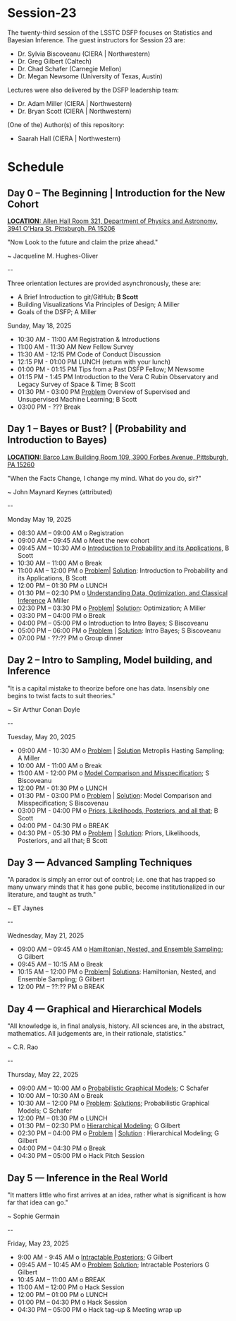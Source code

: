 # Session-23

The twenty-third session of the LSSTC DSFP focuses on Statistics and Bayesian Inference. The guest instructors for Session 23 are:

- Dr. Sylvia Biscoveanu (CIERA | Northwestern) 
- Dr. Greg Gilbert (Caltech) 
- Dr. Chad Schafer (Carnegie Mellon) 
- Dr. Megan Newsome (University of Texas, Austin) 

Lectures were also delivered by the DSFP leadership team:

- Dr. Adam Miller (CIERA | Northwestern)
- Dr. Bryan Scott (CIERA | Northwestern) 

(One of the) Author(s) of this repository:
- Saarah Hall (CIERA | Northwestern)

# Schedule

## Day 0 – The Beginning | Introduction for the New Cohort

[**LOCATION:** Allen Hall Room 321, Department of Physics and Astronomy, 3941 O'Hara St, Pittsburgh, PA 15206](https://maps.app.goo.gl/hLwA4LBJWo2RjPfi8)

"Now Look to the future and claim the prize ahead."

~ Jacqueline M. Hughes-Oliver 

-- 

Three orientation lectures are provided asynchronously, these are:
- A Brief Introduction to git/GitHub; **B Scott** 
- Building Visualizations Via Principles of Design; A Miller
- Goals of the DSFP; A Miller 

Sunday, May 18, 2025 

* 10:30 AM - 11:00 AM Registration & Introductions
* 11:00 AM - 11:30 AM New Fellow Survey 
* 11:30 AM - 12:15 PM Code of Conduct Discussion 
* 12:15 PM - 01:00 PM LUNCH (return with your lunch)
* 01:00 PM - 01:15 PM Tips from a Past DSFP Fellow; M Newsome
* 01:15 PM - 1:45 PM  Introduction to the Vera C Rubin Observatory and Legacy Survey of Space & Time; B Scott
* 01:30 PM - 03:00 PM [Problem](https://github.com/LSSTC-DSFP/Session-23/blob/main/orientation/DSFP_Session_23_ML_Orientation_problem_version.ipynb) Overview of Supervised and Unsupervised Machine Learning; B Scott
* 03:00 PM - ??? Break
 
## Day 1 – Bayes or Bust? | (Probability and Introduction to Bayes)

[**LOCATION:** Barco Law Building Room 109, 3900 Forbes Avenue, Pittsburgh, PA 15260](https://maps.app.goo.gl/sE8775jDYRtaSjPt8)

"When the Facts Change, I change my mind. What do you do, sir?"

~ John Maynard Keynes (attributed)

-- 

Monday May 19, 2025

* 08:30 AM – 09:00 AM o Registration 
* 09:00 AM – 09:45 AM o Meet the new cohort
* 09:45 AM – 10:30 AM o  [Introduction to Probability and its Applications](Day1/), B Scott 
* 10:30 AM – 11:00 AM o Break 
* 11:00 AM – 12:00 PM o  [Problem](Day1/)| [Solution](Day1/): Introduction to Probability and its Applications, B Scott 
* 12:00 PM – 01:30 PM o LUNCH 
* 01:30 PM – 02:30 PM o  [Understanding Data, Optimization, and Classical Inference](https://github.com/LSSTC-DSFP/Session-23/blob/main/Day1/ConnectingModelsAndData.ipynb) A Miller  
* 02:30 PM – 03:30 PM o  [Problem](https://github.com/LSSTC-DSFP/Session-23/blob/main/Day1/MaximumLikelihoodEstimation.ipynb)| [Solution](Day1/): Optimization; A Miller  
* 03:30 PM – 04:00 PM o Break 
* 04:00 PM – 05:00 PM o Introduction to Intro Bayes; S Biscoveanu
* 05:00 PM – 06:00 PM o  [Problem](Day1/) | [Solution](Day1/): Intro Bayes; S Biscoveanu
* 07:00 PM - ??:?? PM o Group dinner 

 
## Day 2 – Intro to Sampling, Model building, and Inference

"It is a capital mistake to theorize before one has data. Insensibly one begins to twist facts to suit theories."

~ Sir Arthur Conan Doyle 

-- 

Tuesday, May 20, 2025
* 09:00 AM - 10:30 AM o [Problem](Day2/) | [Solution](Day2/) Metroplis Hasting Sampling; A Miller
* 10:00 AM - 11:00 AM o Break
* 11:00 AM - 12:00 PM o [Model Comparison and Misspecification](Day2/); S Biscoveanu 
* 12:00 PM - 01:30 PM o LUNCH 
* 01:30 PM - 03:00 PM o [Problem](Day2/) | [Solution](Day2/): Model Comparison and Misspecification; S Biscovenau 
* 03:00 PM - 04:00 PM o [Priors, Likelihoods, Posteriors, and all that](Day2/); B Scott  
* 04:00 PM - 04:30 PM o BREAK 
* 04:30 PM - 05:30 PM o [Problem](Day2/) | [Solution](Day2/): Priors, Likelihoods, Posteriors, and all that; B Scott
 
## Day 3 — Advanced Sampling Techniques

"A paradox is simply an error out of control; i.e. one that has trapped so many unwary minds that it has gone public, become institutionalized in our literature, and taught as truth."

~ ET Jaynes

-- 

Wednesday, May 21, 2025
* 09:00 AM – 09:45 AM o  [Hamiltonian, Nested, and Ensemble Sampling](Day3/); G Gilbert
* 09:45 AM – 10:15 AM o Break 
* 10:15 AM – 12:00 PM o  [Problem](Day3/)| [Solutions](Day3/): Hamiltonian, Nested, and Ensemble Sampling; G Gilbert
* 12:00 PM – ??:?? PM o BREAK 

## Day 4 — Graphical and Hierarchical Models

"All knowledge is, in final analysis, history. All sciences are, in the abstract, mathematics. All judgements are, in their rationale, statistics."

~ C.R. Rao 

-- 

Thursday, May 22, 2025 
* 09:00 AM – 10:00 AM o [Probabilistic Graphical Models](Day4/); C Schafer
* 10:00 AM – 10:30 AM o Break 
* 10:30 AM – 12:00 PM o  [Problem](Day4/): [Solutions](Day4/); Probabilistic Graphical Models; C Schafer 
* 12:00 PM – 01:30 PM o LUNCH 
* 01:30 PM – 02:30 PM o [Hierarchical Modeling](Day4/); G Gilbert
* 02:30 PM – 04:00 PM o [Problem](Day4/) | [Solution](Day4/) : Hierarchical Modeling; G Gilbert
* 04:00 PM – 04:30 PM o Break 
* 04:30 PM – 05:00 PM o Hack Pitch Session  
 
## Day 5 — Inference in the Real World

"It matters little who first arrives at an idea, rather what is significant is how far that idea can go."

~ Sophie Germain 

--  

Friday, May 23, 2025
* 9:00 AM - 9:45 AM o [Intractable Posteriors](Day5/); G Gilbert
* 09:45 AM – 10:45 AM o [Problem](Day5/) [Solution](Day5/); Intractable Posteriors G Gilbert
* 10:45 AM – 11:00 AM o BREAK 
* 11:00 AM – 12:00 PM o Hack Session
* 12:00 PM – 01:00 PM o LUNCH 
* 01:00 PM – 04:30 PM o Hack Session  
* 04:30 PM – 05:00 PM o Hack tag–up & Meeting wrap up 
